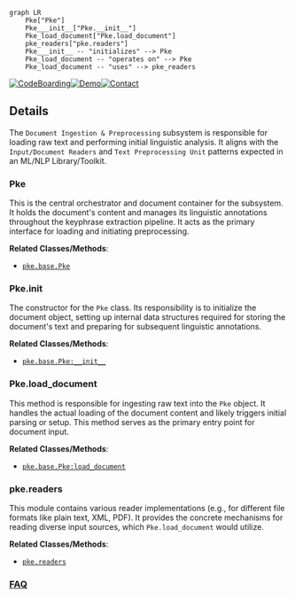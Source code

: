 ```mermaid
graph LR
    Pke["Pke"]
    Pke___init__["Pke.__init__"]
    Pke_load_document["Pke.load_document"]
    pke_readers["pke.readers"]
    Pke___init__ -- "initializes" --> Pke
    Pke_load_document -- "operates on" --> Pke
    Pke_load_document -- "uses" --> pke_readers
```

[![CodeBoarding](https://img.shields.io/badge/Generated%20by-CodeBoarding-9cf?style=flat-square)](https://github.com/CodeBoarding/GeneratedOnBoardings)[![Demo](https://img.shields.io/badge/Try%20our-Demo-blue?style=flat-square)](https://www.codeboarding.org/demo)[![Contact](https://img.shields.io/badge/Contact%20us%20-%20contact@codeboarding.org-lightgrey?style=flat-square)](mailto:contact@codeboarding.org)

## Details

The `Document Ingestion & Preprocessing` subsystem is responsible for loading raw text and performing initial linguistic analysis. It aligns with the `Input/Document Readers` and `Text Preprocessing Unit` patterns expected in an ML/NLP Library/Toolkit.

### Pke
This is the central orchestrator and document container for the subsystem. It holds the document's content and manages its linguistic annotations throughout the keyphrase extraction pipeline. It acts as the primary interface for loading and initiating preprocessing.


**Related Classes/Methods**:

- <a href="https://github.com/boudinfl/pke/blob/master/pke/base.py" target="_blank" rel="noopener noreferrer">`pke.base.Pke`</a>


### Pke.__init__
The constructor for the `Pke` class. Its responsibility is to initialize the document object, setting up internal data structures required for storing the document's text and preparing for subsequent linguistic annotations.


**Related Classes/Methods**:

- <a href="https://github.com/boudinfl/pke/blob/master/pke/base.py" target="_blank" rel="noopener noreferrer">`pke.base.Pke:__init__`</a>


### Pke.load_document
This method is responsible for ingesting raw text into the `Pke` object. It handles the actual loading of the document content and likely triggers initial parsing or setup. This method serves as the primary entry point for document input.


**Related Classes/Methods**:

- <a href="https://github.com/boudinfl/pke/blob/master/pke/base.py" target="_blank" rel="noopener noreferrer">`pke.base.Pke:load_document`</a>


### pke.readers
This module contains various reader implementations (e.g., for different file formats like plain text, XML, PDF). It provides the concrete mechanisms for reading diverse input sources, which `Pke.load_document` would utilize.


**Related Classes/Methods**:

- <a href="https://github.com/boudinfl/pke/blob/master/pke/readers.py" target="_blank" rel="noopener noreferrer">`pke.readers`</a>




### [FAQ](https://github.com/CodeBoarding/GeneratedOnBoardings/tree/main?tab=readme-ov-file#faq)